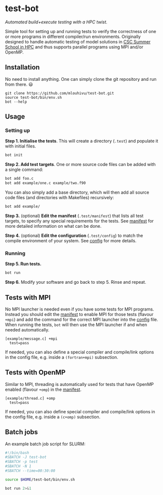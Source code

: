 # test-bot
*Automated build+execute testing with a HPC twist.*

Simple tool for setting up and running tests to verify the correctness of one
or more programs in different compiler/run environments. Originally designed
to handle automatic testing of model solutions in
[CSC Summer School in HPC](https://github.com/csc-training/summerschool) and
thus supports parallel programs using MPI and/or OpenMP.


## Installation

No need to install anything. One can simply clone the git repository and run
from there. :smiley:

```shell
git clone https://github.com/mlouhivu/test-bot.git
source test-bot/bin/env.sh
bot --help
```

## Usage

### Setting up

**Step 1. Initialise the tests**. This will create a directory (`.test`) and
populate it with initial files.

```bash
bot init
```

**Step 2. Add test targets**. One or more source code files can be added with
a single command:
```bash
bot add foo.c
bot add example/one.c example/two.f90
```

You can also simply add a base directory, which will then add all source code
files (and directories with Makefiles) recursively:
```bash
bot add example/
```

**Step 3.** (optional) **Edit the manifest** (`.test/manifest`) that lists
all test targets, to specify any special requirements for the tests. See
[manifest](doc/manifest.md) for more detailed information on what can be
done.

**Step 4.** (optional) **Edit the configuration** (`.test/config`) to match
the compile environment of your system. See [config](doc/config.md) for more
details.

### Running

**Step 5. Run tests.**

```bash
bot run
```

**Step 6.** Modify your software and go back to step 5. Rinse and repeat.


## Tests with MPI

No MPI launcher is needed even if you have some tests for MPI programs.
Instead you should edit the [manifest](doc/manifest.md) to enable MPI for
those tests (flavour `+mpi`) and add the command for the correct MPI launcher
into the [config](doc/config.md) file. When running the tests, `bot` will then
use the MPI launcher if and when needed automatically.

```
[example/message.c] +mpi
  test=pass
```

If needed, you can also define a special compiler and compile/link options in
the config file, e.g. inside a `(fortran+mpi)` subsection.


## Tests with OpenMP

Similar to MPI, threading is automatically used for tests that have OpenMP
enabled (flavour `+omp`) in the [manifest](doc/manifest.md).

```
[example/thread.c] +omp
  test=pass
```

If needed, you can also define special compiler and compile/link options in
the config file, e.g. inside a `(c+omp)` subsection.


## Batch jobs

An example batch job script for SLURM:
```bash
#!/bin/bash
#SBATCH -J test-bot
#SBATCH -p test
#SBATCH -N 1
#SBATCH --time=00:30:00

source $HOME/test-bot/bin/env.sh

bot run 2>&1
```
